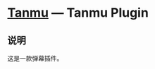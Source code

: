 [Tanmu](https://github.com/jnxyx/tanmu) — Tanmu Plugin
==================================================

说明
-----------------------------------

这是一款弹幕插件。